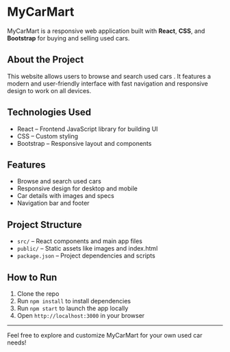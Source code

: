 # MyCarMart

MyCarMart is a responsive web application built with **React**, **CSS**, and **Bootstrap** for buying and selling used cars.

## About the Project

This website allows users to browse and search  used cars . It features a modern and user-friendly interface with fast navigation and responsive design to work on all devices.

## Technologies Used

- React – Frontend JavaScript library for building UI  
- CSS – Custom styling  
- Bootstrap – Responsive layout and components  

## Features

- Browse and search used cars  
- Responsive design for desktop and mobile  
- Car details with images and specs  
- Navigation bar and footer  

## Project Structure

- `src/` – React components and main app files  
- `public/` – Static assets like images and index.html  
- `package.json` – Project dependencies and scripts  

## How to Run

1. Clone the repo  
2. Run `npm install` to install dependencies  
3. Run `npm start` to launch the app locally  
4. Open `http://localhost:3000` in your browser  

---

Feel free to explore and customize MyCarMart for your own used car needs!
